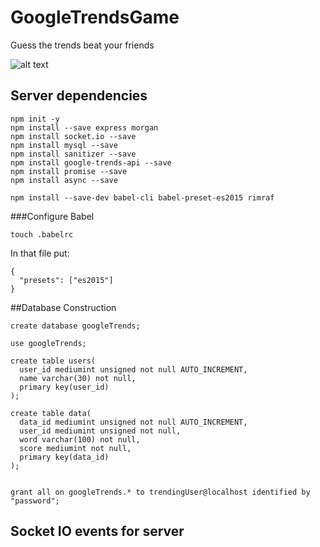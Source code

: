 # GoogleTrendsGame

Guess the trends beat your friends

![alt text](http://www.devhumor.com/content/uploads/images/August2017/java-javascript.jpg)

## Server dependencies


````
npm init -y
npm install --save express morgan
npm install socket.io --save
npm install mysql --save
npm install sanitizer --save
npm install google-trends-api --save
npm install promise --save
npm install async --save

npm install --save-dev babel-cli babel-preset-es2015 rimraf
````

###Configure Babel
```
touch .babelrc
```
In that file put:
````
{
  "presets": ["es2015"]
}
````

##Database Construction

````
create database googleTrends;

use googleTrends;

create table users(
  user_id mediumint unsigned not null AUTO_INCREMENT,
  name varchar(30) not null,
  primary key(user_id)
);

create table data(
  data_id mediumint unsigned not null AUTO_INCREMENT,
  user_id mediumint unsigned not null,
  word varchar(100) not null,
  score mediumint not null,
  primary key(data_id)
);


grant all on googleTrends.* to trendingUser@localhost identified by "password";
````

## Socket IO events for server

````

````